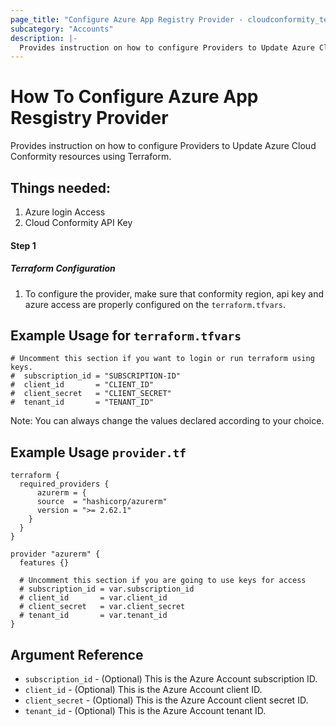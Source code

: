 ```yaml
---
page_title: "Configure Azure App Registry Provider - cloudconformity_terraform"
subcategory: "Accounts"
description: |-
  Provides instruction on how to configure Providers to Update Azure Cloud Conformity resources using Terraform.
---
```


# How To Configure Azure App Resgistry Provider
Provides instruction on how to configure Providers to Update Azure Cloud Conformity resources using Terraform.

## Things needed:
1. Azure login Access
2. Cloud Conformity API Key

#### Step 1

##### Terraform Configuration

1. To configure the provider, make sure that conformity region, api key and azure access are properly configured on the `terraform.tfvars`.

## Example Usage for `terraform.tfvars`
```
# Uncomment this section if you want to login or run terraform using keys.
#  subscription_id = "SUBSCRIPTION-ID"
#  client_id       = "CLIENT_ID"
#  client_secret   = "CLIENT_SECRET"
#  tenant_id       = "TENANT_ID"
```
Note: You can always change the values declared according to your choice.

## Example Usage `provider.tf`
```hcl
terraform {
  required_providers {
      azurerm = {
      source  = "hashicorp/azurerm"
      version = ">= 2.62.1"
    }
  }
}

provider "azurerm" {
  features {}

  # Uncomment this section if you are going to use keys for access
  # subscription_id = var.subscription_id
  # client_id       = var.client_id
  # client_secret   = var.client_secret
  # tenant_id       = var.tenant_id
}
```

## Argument Reference
 - `subscription_id` - (Optional) This is the Azure Account subscription ID. 
 - `client_id` - (Optional) This is the Azure Account client ID. 
 - `client_secret` - (Optional) This is the Azure Account client secret ID. 
 - `tenant_id` - (Optional) This is the Azure Account tenant ID. 